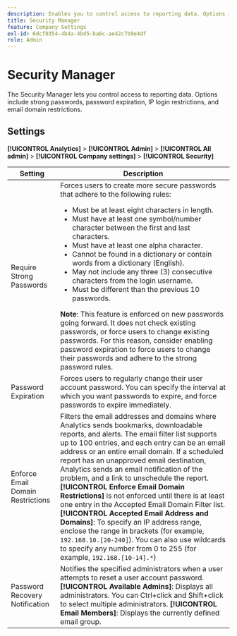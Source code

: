 ```yaml
---
description: Enables you to control access to reporting data. Options include strong passwords, password expiration, IP login restrictions, and email domain restrictions.
title: Security Manager
feature: Company Settings
exl-id: 6dcf0354-4b4a-4bd5-ba6c-ae42c7b9e4df
role: Admin
---
```

# Security Manager

The Security Manager lets you control access to reporting data. Options include strong passwords, password expiration, IP login restrictions, and email domain restrictions.

## Settings

 **[!UICONTROL Analytics]** > **[!UICONTROL Admin]** > **[!UICONTROL All admin]** > **[!UICONTROL Company settings]** > **[!UICONTROL Security]** 

| Setting | Description |
| --- | --- |
| Require Strong Passwords | Forces users to create more secure passwords that adhere to the following rules: <ul><li>Must be at least eight characters in length.</li><li>Must have at least one symbol/number character between the first and last characters.</li><li>Must have at least one alpha character.</li><li>Cannot be found in a dictionary or contain words from a dictionary (English).</li><li>May not include any three (3) consecutive characters from the login username.</li><li>Must be different than the previous 10 passwords.</li></ul>**Note**: This feature is enforced on new passwords going forward. It does not check existing passwords, or force users to change existing passwords. For this reason, consider enabling password expiration to force users to change their passwords and adhere to the strong password rules. |
| Password Expiration | Forces users to regularly change their user account password. You can specify the interval at which you want passwords to expire, and force passwords to expire immediately. |
| Enforce Email Domain Restrictions | Filters the email addresses and domains where Analytics sends bookmarks, downloadable reports, and alerts. The email filter list supports up to 100 entries, and each entry can be an email address or an entire email domain. If a scheduled report has an unapproved email destination, Analytics sends an email notification of the problem, and a link to unschedule the report. **[!UICONTROL Enforce Email Domain Restrictions]** is not enforced until there is at least one entry in the Accepted Email Domain Filter list. **[!UICONTROL Accepted Email Address and Domains]**: To specify an IP address range, enclose the range in brackets (for example, `192.168.10.[20-240]`). You can also use wildcards to specify any number from 0 to 255 (for example, `192.168.[10-14].*`)|
| Password Recovery Notification | Notifies the specified administrators when a user attempts to reset a user account password. **[!UICONTROL Available Admins]**: Displays all administrators. You can Ctrl+click and Shift+click to select multiple administrators. **[!UICONTROL Email Members]**: Displays the currently defined email group. |
